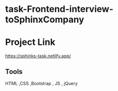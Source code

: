 # task-Frontend-interview-toSphinxCompany



# Project Link

 https://sphinks-task.netlify.app/
## Tools

HTML ,CSS ,Bootstrap , JS , jQuery

